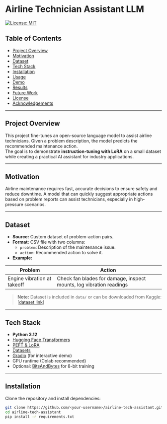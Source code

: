 # Airline Technician Assistant LLM

[![License: MIT](https://img.shields.io/badge/License-MIT-yellow.svg)](LICENSE)

## Table of Contents
- [Project Overview](#project-overview)
- [Motivation](#motivation)
- [Dataset](#dataset)
- [Tech Stack](#tech-stack)
- [Installation](#installation)
- [Usage](#usage)
- [Demo](#demo)
- [Results](#results)
- [Future Work](#future-work)
- [License](#license)
- [Acknowledgements](#acknowledgements)

---

## Project Overview
This project fine-tunes an open-source language model to assist airline technicians. Given a problem description, the model predicts the recommended maintenance action.  
The goal is to demonstrate **instruction-tuning with LoRA** on a small dataset while creating a practical AI assistant for industry applications.

---

## Motivation
Airline maintenance requires fast, accurate decisions to ensure safety and reduce downtime. A model that can quickly suggest appropriate actions based on problem reports can assist technicians, especially in high-pressure scenarios.

---

## Dataset
- **Source:** Custom dataset of problem-action pairs.
- **Format:** CSV file with two columns:
  - `problem`: Description of the maintenance issue.
  - `action`: Recommended action to solve it.
- **Example:**

| Problem | Action |
|---------|--------|
| Engine vibration at takeoff | Check fan blades for damage, inspect mounts, log vibration readings |

> **Note:** Dataset is included in `data/` or can be downloaded from Kaggle: [[dataset link](https://www.kaggle.com/datasets/merishnasuwal/aircraft-historical-maintenance-dataset?select=Aircraft_Annotation_DataFile.csv)]

---

## Tech Stack
- **Python 3.12**
- [Hugging Face Transformers](https://huggingface.co/docs/transformers/index)
- [PEFT & LoRA](https://github.com/huggingface/peft)
- [Datasets](https://huggingface.co/docs/datasets/)
- [Gradio](https://gradio.app/) (for interactive demo)
- GPU runtime (Colab recommended)
- Optional: [BitsAndBytes](https://github.com/TimDettmers/bitsandbytes) for 8-bit training

---

## Installation
Clone the repository and install dependencies:

```bash
git clone https://github.com/<your-username>/airline-tech-assistant.git
cd airline-tech-assistant
pip install -r requirements.txt
